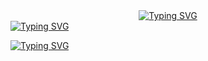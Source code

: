 <div align="center">
<a href="https://git.io/typing-svg"><img src="https://readme-typing-svg.herokuapp.com?font=Fira+Code&pause=3000&center=true&multiline=true&repeat=false&width=435&lines=Hi+there%2C+I'm+Vadim." alt="Typing SVG" /></a>
</div>
<a href="https://git.io/typing-svg"><img src="https://readme-typing-svg.herokuapp.com?font=Fira+Code&pause=3000&center=true&multiline=true&repeat=false&width=435&lines=I'm+a+compute+scince+student.+I+develop+applications+on+.Net." alt="Typing SVG" /></a>

<a href="https://git.io/typing-svg"><img src="https://readme-typing-svg.herokuapp.com?font=Fira+Code&pause=3000&center=true&multiline=true&repeat=false&width=435&lines=I'm+a+compute+scince+student." alt="Typing SVG" /></a>
